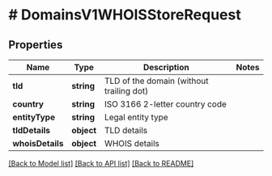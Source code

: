 # # DomainsV1WHOISStoreRequest

## Properties

Name | Type | Description | Notes
------------ | ------------- | ------------- | -------------
**tld** | **string** | TLD of the domain (without trailing dot) |
**country** | **string** | ISO 3166 2-letter country code |
**entityType** | **string** | Legal entity type |
**tldDetails** | **object** | TLD details |
**whoisDetails** | **object** | WHOIS details |

[[Back to Model list]](../../README.md#models) [[Back to API list]](../../README.md#endpoints) [[Back to README]](../../README.md)
